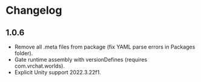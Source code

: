 # Changelog

## 1.0.6
- Remove all .meta files from package (fix YAML parse errors in Packages folder).
- Gate runtime assembly with versionDefines (requires com.vrchat.worlds).
- Explicit Unity support 2022.3.22f1.
